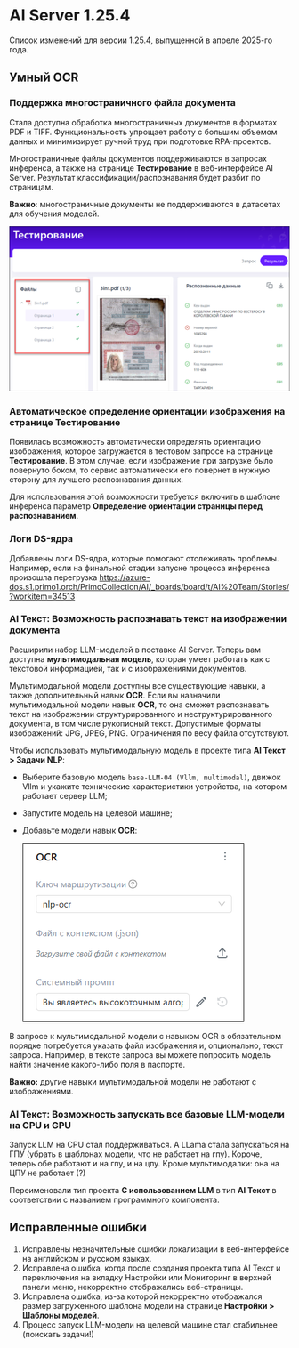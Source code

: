 # AI Server 1.25.4

Список изменений для версии 1.25.4, выпущенной в апреле 2025-го года.

## Умный OCR

### Поддержка многостраничного файла документа

Стала доступна обработка многостраничных документов в форматах PDF и TIFF. Функциональность упрощает работу с большим объемом данных и минимизирует ручной труд при подготовке RPA-проектов. 

Многостраничные файлы документов поддерживаются в запросах инференса, а также на странице **Тестирование** в веб-интерфейсе AI Server. Результат классификации/распознавания будет разбит по страницам.
  
**Важно**: многостраничные документы не поддерживаются в датасетах для обучения моделей.

![](<../../release-notes/resources/ai-server/1-25-4/testingresults-manypagespdf.png>)
     
### Автоматическое определение ориентации изображения на странице Тестирование

Появилась возможность автоматически определять ориентацию изображения, которое загружается в тестовом запросе на странице **Тестирование**. В этом случае, если изображение при загрузке было повернуто боком, то сервис автоматически его повернет в нужную сторону для лучшего распознавания данных.

Для использования этой возможности требуется включить в шаблоне инференса параметр **Определение ориентации страницы перед распознаванием**. 


### Логи DS-ядра

Добавлены логи DS-ядра, которые помогают отслеживать проблемы. Например, если на финальной стадии запуске процесса инференса произошла перегрузка https://azure-dos.s1.primo1.orch/PrimoCollection/AI/_boards/board/t/AI%20Team/Stories/?workitem=34513


### AI Текст: Возможность распознавать текст на изображении документа

Расширили набор LLM-моделей в поставке AI Server. Теперь вам доступна **мультимодальная модель**, которая умеет работать как с текстовой информацией, так и с изображениями документов. 

Мультимодальной модели доступны все существующие навыки, а также дополнительный навык **OCR**. Если вы назначили мультимодальной модели навык **OCR**, то она сможет распознавать текст на изображении структурированного и неструктурированного документа, в том числе рукописный текст. Допустимые форматы изображений: JPG, JPEG, PNG. Ограничения по весу файла отсутствуют.

Чтобы использовать мультимодальную модель в проекте типа **AI Текст > Задачи NLP**:
* Выберите базовую модель `base-LLM-04 (Vllm, multimodal)`, движок Vllm и укажите технические характеристики устройства, на котором работает сервер LLM;
* Запустите модель на целевой машине;
* Добавьте модели навык **OCR**:

  ![](<../../release-notes/resources/ai-server/1-25-4/ocr-skill.png>)

В запросе к мультимодальной модели с навыком OCR в обязательном порядке потребуется указать файл изображения и, опционально, текст запроса. Например, в тексте запроса вы можете попросить модель найти значение какого-либо поля в паспорте.

**Важно:** другие навыки мультимодальной модели не работают с изображениями.
  

### AI Текст: Возможность запускать все базовые LLM-модели на CPU и GPU

Запуск LLM на CPU стал поддерживаться. А LLama стала запускаться на ГПУ (убрать в шаблонах модели, что не работает на гпу). Короче, теперь обе работают и на гпу, и на цпу. Кроме мультимодалки: она на ЦПУ не работает (?)

Переименовали тип проекта **С использованием LLM** в тип **AI Текст** в соответствии с названием программного компонента.




## Исправленные ошибки 

1. Исправлены незначительные ошибки локализации в веб-интерфейсе на английском и русском языках. 
1. Исправлена ошибка, когда после создания проекта типа AI Текст и переключения на вкладку Настройки или Мониторинг в верхней панели меню, некорректно отображались веб-страницы.
1. Исправлена ошибка, из-за которой некорректно отображался размер загруженного шаблона модели на странице **Настройки > Шаблоны моделей**.
1. Процесс запуск LLM-модели на целевой машине стал стабильнее (поискать задачи!)
